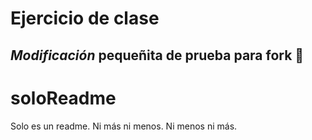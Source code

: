 # Ejercicio de clase

## _Modificación_ **pequeñita** de prueba para fork :mega:
# soloReadme
Solo es un readme. Ni más ni menos. Ni menos ni más.